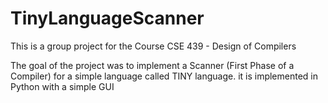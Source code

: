 # TinyLanguageScanner
This is a group project for the Course CSE 439 - Design of Compilers

The goal of the project was to implement a Scanner (First Phase of a Compiler) for a simple language called TINY language.
it is implemented in Python with a simple GUI 
